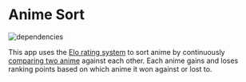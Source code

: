# Anime Sort

![dependencies](https://img.shields.io/david/fncombo/anime-sort)

This app uses the [Elo rating system](https://en.wikipedia.org/wiki/Elo_rating_system) to sort anime by continuously [comparing two anime](https://en.wikipedia.org/wiki/Pairwise_comparison) against each other. Each anime gains and loses ranking points based on which anime it won against or lost to.
